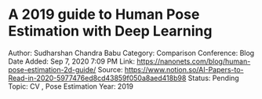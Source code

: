 # A 2019 guide to Human Pose Estimation with Deep Learning

Author: Sudharshan Chandra Babu
Category: Comparison
Conference: Blog
Date Added: Sep 7, 2020 7:09 PM
Link: https://nanonets.com/blog/human-pose-estimation-2d-guide/
Source: https://www.notion.so/AI-Papers-to-Read-in-2020-5977476ed8cd43859f050a8aed418b98
Status: Pending
Topic: CV , Pose Estimation
Year: 2019